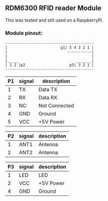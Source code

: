 ## RDM6300 RFID reader Module

This was tested and still used on a RaspberryPI.

### Module pinout:
```
----------------------------------------
|                        p1| 5 4 3 2 1 |
|                           -----------|
|                                      |
|_____                          _______|
| 1 2 |p2                    p3| 3 2 1 |
----------------------------------------
```

|P1  | signal | description     |
|-------|--------|--------------|
|1   | TX   | Data TX           |
|2   | RX   | Data RX           |
|3   | NC   | Not Connected     |
|4   | GND  | Ground            |
|5   | VCC  | +5V Power         |

|P2  | signal | description     |
|-------|--------|--------------|
|1   | ANT1   | Antenna         |
|2   | ANT2   | Antenna         |


|P3  | signal | description     |
|-------|--------|--------------|
|1   | LED   | LED              |
|2   | VCC   | +5V Power        |
|4   | GND   | Ground           |